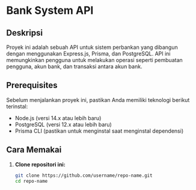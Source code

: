# Bank System API

## Deskripsi
Proyek ini adalah sebuah API untuk sistem perbankan yang dibangun dengan menggunakan Express.js, Prisma, dan PostgreSQL. API ini memungkinkan pengguna untuk melakukan operasi seperti pembuatan pengguna, akun bank, dan transaksi antara akun bank.

## Prerequisites
Sebelum menjalankan proyek ini, pastikan Anda memiliki teknologi berikut terinstal:
- Node.js (versi 14.x atau lebih baru)
- PostgreSQL (versi 12.x atau lebih baru)
- Prisma CLI (pastikan untuk menginstal saat menginstal dependensi)

## Cara Memakai
1. **Clone repositori ini:**
   ```bash
   git clone https://github.com/username/repo-name.git
   cd repo-name

